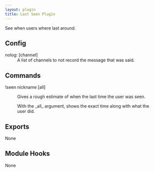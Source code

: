 ```yaml
---
layout: plugin
title: Last Seen Plugin
---
```


See when users where last around.

## Config

<dl>
<dt>nolog: [channel]</dt>
<dd>A list of channels to not record the message that was said.</dd>
</dl>

## Commands

<dl>
<dt>!seen nickname [all]</dt>
<dd>
    <p>Gives a rough estimate of when the last time the user was seen.</p>
    <p>With the _all_ argument, shows the exact time along with what the user did.</p>
</dd>
</dl>

## Exports

<span class="none">None</span>

## Module Hooks

<span class="none">None</span>